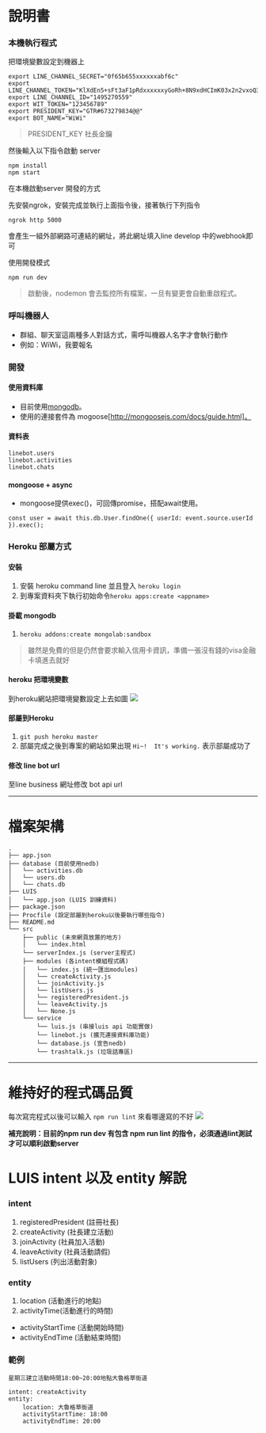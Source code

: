 # 說明書

### 本機執行程式

把環境變數設定到機器上

```shell
export LINE_CHANNEL_SECRET="0f65b655xxxxxxabf6c"
export LINE_CHANNEL_TOKEN="KlXdEn5+sFt3aF1pRdxxxxxxyGoRh+8N9xdHCImK03x2n2vxoQ3J9OIthrSqYNF4BqIvNdhW3XkiGwdB04t89/1O/w1cDnyilFU="
export LINE_CHANNEL_ID="1495270559"
export WIT_TOKEN="123456789"
export PRESIDENT_KEY="GTR#673279834@@"
export BOT_NAME="WiWi"
```
> PRESIDENT_KEY 社長金鑰

然後輸入以下指令啟動 server
```
npm install
npm start
```

在本機啟動server 開發的方式

先安裝ngrok，安裝完成並執行上面指令後，接著執行下列指令

```
ngrok http 5000
```

會產生一組外部網路可連結的網址，將此網址填入line develop 中的webhook即可

使用開發模式

```
npm run dev
```

> 啟動後，nodemon 會去監控所有檔案，一旦有變更會自動重啟程式。

### 呼叫機器人
- 群組、聊天室這兩種多人對話方式，需呼叫機器人名字才會執行動作
- 例如：WiWi，我要報名

### 開發
#### 使用資料庫
- 目前使用[mongodb](https://www.mongodb.com/)。
- 使用的連接套件為 mogoose[http://mongoosejs.com/docs/guide.html]。

#### 資料表
```
linebot.users
linebot.activities
linebot.chats
```

#### mongoose + async
- mongoose提供exec()，可回傳promise，搭配await使用。 
```
const user = await this.db.User.findOne({ userId: event.source.userId }).exec();
```

### Heroku 部屬方式
#### 安裝
1. 安裝 heroku command line 並且登入 `heroku login`
2. 到專案資料夾下執行初始命令`heroku apps:create <appname>`

#### 掛載 mongodb
1. `heroku addons:create mongolab:sandbox`

> 雖然是免費的但是仍然會要求輸入信用卡資訊，準備一張沒有錢的visa金融卡填進去就好

#### heroku 把環境變數
到heroku網站把環境變數設定上去如圖
![](http://i.imgur.com/B2uyyod.png)

#### 部屬到Heroku
1. `git push heroku master`
2. 部屬完成之後到專案的網站如果出現 `Hi~!  It's working.` 表示部屬成功了

#### 修改 line bot url
至line business 網址修改 bot api url

----

# 檔案架構

```
.
├── app.json
├── database (目前使用nedb)
│   └── activities.db
│   └── users.db
│   └── chats.db
├── LUIS
│   └── app.json (LUIS 訓練資料)
├── package.json
├── Procfile (設定部屬到heroku以後要執行哪些指令)
├── README.md
└── src
    ├── public (未來網頁放置的地方)
    │   └── index.html
    └── serverIndex.js (server主程式)
    ├── modules (各intent模組程式碼)
    │   └── index.js (統一匯出modules)
    │   └── createActivity.js
    │   └── joinActivity.js
    │   └── listUsers.js
    │   └── registeredPresident.js
    │   └── leaveActivity.js
    │   └── None.js
    └── service
        └── luis.js (串接luis api 功能實做)
        └── linebot.js (擴充連接資料庫功能)
        └── database.js (宣告nedb)
        └── trashtalk.js (垃圾話專區)

```

----

# 維持好的程式碼品質

每次寫完程式以後可以輸入 `npm run lint` 來看哪邊寫的不好
![](http://i.imgur.com/7ZP3eys.png)

**補充說明：目前的npm run dev 有包含 npm run lint 的指令，必須通過lint測試才可以順利啟動server**

# LUIS intent 以及 entity 解說

### intent

1. registeredPresident (註冊社長)
2. createActivity (社長建立活動)
3. joinActivity (社員加入活動)
4. leaveActivity (社員活動請假)
5. listUsers (列出活動對象)

### entity

1. location (活動進行的地點)
2. activityTime(活動進行的時間)
 - activityStartTime (活動開始時間)
 - activityEndTime (活動結束時間)

### 範例

```
星期三建立活動時間18:00~20:00地點大魯格草衙道

intent: createActivity
entity:
    location: 大魯格草衙道
    activityStartTime: 18:00
    activityEndTime: 20:00
```
